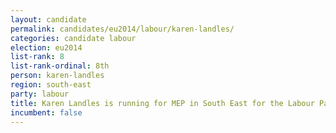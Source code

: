 ```yaml
---
layout: candidate
permalink: candidates/eu2014/labour/karen-landles/
categories: candidate labour
election: eu2014
list-rank: 8
list-rank-ordinal: 8th
person: karen-landles
region: south-east
party: labour
title: Karen Landles is running for MEP in South East for the Labour Party
incumbent: false
---
```

